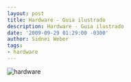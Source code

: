 ```yaml
---
layout: post
title: Hardware - Guia ilustrado
description: Hardware - Guia ilustrado
date: '2009-09-29 01:29:00 -0300'
author: Sidnei Weber
tags:
- hardware
---
```


![hardware](http://cabelovivaolinux.files.wordpress.com/2009/07/guia-hardware.png)